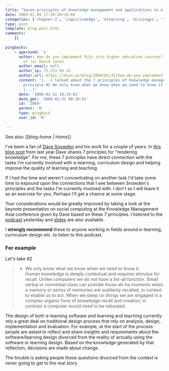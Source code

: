 ```yaml
---
title: "Seven principles of knowledge management and applications to e-learning, curriculum design and L&#038;T in universities"
date: 2009-01-09 17:50:20+10:00
categories: ['chapter-2', 'cognitiveedge', 'elearning', 'missingps', 'thesis']
type: post
template: blog-post.html
comments:
    []
    
pingbacks:
    - approved: '1'
      author: How do you implement PLEs into higher education courses? &laquo; The Weblog
        of (a) David Jones
      author_email: null
      author_ip: 72.233.94.33
      author_url: https://djon.es/blog/2009/01/31/how-do-you-implement-ples-into-higher-education-courses/
      content: '[...] talked about the 7 principles of knowledge management and in particular
        principle #2 We only know what we know when we need to know it. Human knowledge
        [...]'
      date: '2009-01-31 10:19:01'
      date_gmt: '2009-01-31 00:19:01'
      id: '2069'
      parent: '0'
      type: pingback
      user_id: '0'
    
---
```


See also: [[blog-home | Home]]

I've been a fan of [Dave Snowden](http://www.cognitive-edge.com/files/Dave-Snowden.pdf) and his work for a couple of years. In [this blog post](http://www.cognitive-edge.com/blogs/dave/2008/10/rendering_knowledge.php) from last year Dave shares 7 principles for "rendering knowledge". For me, these 7 principles have direct connection with the tasks I'm currently involved with e-learning, curriculum design and helping improve the quality of learning and teaching.

If I had the time and weren't concentrating on another task I'd take some time to expound upon the connections that I see between Snowden's principles and the tasks I'm currently involved with. I don't so I will leave it as an exercise for you. Perhaps I'll get a chance at some stage.

Your considerations would be greatly improved by taking a look at the keynote presentation on social computing at the Knowledge Management Asia conference given by Dave based on these 7 principles. I listened to the [podcast](http://www.cognitive-edge.com/podcastdetails.php?podid=77) yesterday and [slides](http://www.cognitive-edge.com/presentationdetails.php?presentationid=40) are also available.

I **strongly recommend** these to anyone working in fields around e-learning, curriculum design etc. to listen to this podcast.

### For example

Let's take #2

> - We only know what we know when we need to know it.  
>     Human knowledge is deeply contextual and requires stimulus for recall. Unlike computers we do not have a list-all function. Small verbal or nonverbal clues can provide those ah-ha moments when a memory or series of memories are suddenly recalled, in context to enable us to act. When we sleep on things we are engaged in a complex organic form of knowledge recall and creation; in contrast a computer would need to be rebooted.

The design of both e-learning software and learning and teaching currently rely a great deal on traditional design process that rely on analysis, design, implementation and evaluation. For example, at the start of the process people are asked to reflect and share insights and requirements about the software/learning design divorced from the reality of actually using the software or learning design. Based on the knowledge generated by that reflection, decisions are made about change.

The trouble is asking people these questions divorced from the context is never going to get to the real story.